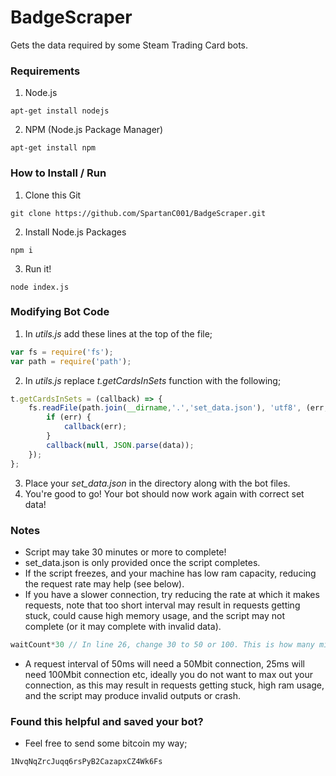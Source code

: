 # BadgeScraper
Gets the data required by some Steam Trading Card bots.

### Requirements

1. Node.js
```
apt-get install nodejs
```
2. NPM (Node.js Package Manager)
```
apt-get install npm
```

### How to Install / Run
1. Clone this Git
```
git clone https://github.com/SpartanC001/BadgeScraper.git
```
2. Install Node.js Packages
```
npm i
```
3. Run it!
```
node index.js
```

### Modifying Bot Code
1. In *utils.js* add these lines at the top of the file;
```javascript
var fs = require('fs');
var path = require('path');
```
2. In *utils.js* replace *t.getCardsInSets* function with the following;
```javascript
t.getCardsInSets = (callback) => {
    fs.readFile(path.join(__dirname,'.','set_data.json'), 'utf8', (err,data) => {
        if (err) {
            callback(err);
        }
        callback(null, JSON.parse(data));
    });
};
```
3. Place your *set_data.json* in the directory along with the bot files.
4. You're good to go! Your bot should now work again with correct set data!

### Notes
  * Script may take 30 minutes or more to complete!
  * set_data.json is only provided once the script completes.
  * If the script freezes, and your machine has low ram capacity, reducing the request rate may help (see below).
  * If you have a slower connection, try reducing the rate at which it makes requests, note that too short interval may result in requests getting stuck, could cause high memory usage, and the script may not complete (or it may complete with invalid data).
```javascript
waitCount*30 // In line 26, change 30 to 50 or 100. This is how many milliseconds between requests!
```
  * A request interval of 50ms will need a 50Mbit connection, 25ms will need 100Mbit connection etc, ideally you do not want to max out your connection, as this may result in requests getting stuck, high ram usage, and the script may produce invalid outputs or crash.

### Found this helpful and saved your bot?
  * Feel free to send some bitcoin my way;
```
1NvqNqZrcJuqq6rsPyB2CazapxCZ4Wk6Fs
```
